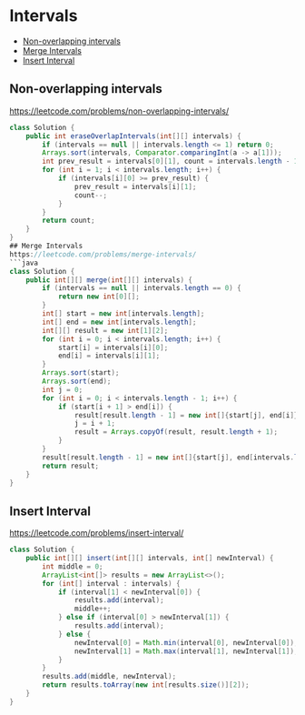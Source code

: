 # Intervals
+ [Non-overlapping intervals](#non-overlapping-intervals)
+ [Merge Intervals](#merge-intervals)
+ [Insert Interval](#insert-interval)
## Non-overlapping intervals
https://leetcode.com/problems/non-overlapping-intervals/
```java
class Solution {
    public int eraseOverlapIntervals(int[][] intervals) {
        if (intervals == null || intervals.length <= 1) return 0;
        Arrays.sort(intervals, Comparator.comparingInt(a -> a[1]));
        int prev_result = intervals[0][1], count = intervals.length - 1;
        for (int i = 1; i < intervals.length; i++) {
            if (intervals[i][0] >= prev_result) {
                prev_result = intervals[i][1];
                count--;
            }
        }
        return count;
    }
}
## Merge Intervals
https://leetcode.com/problems/merge-intervals/
```java
class Solution {
    public int[][] merge(int[][] intervals) {
        if (intervals == null || intervals.length == 0) {
            return new int[0][];
        }
        int[] start = new int[intervals.length];
        int[] end = new int[intervals.length];
        int[][] result = new int[1][2];
        for (int i = 0; i < intervals.length; i++) {
            start[i] = intervals[i][0];
            end[i] = intervals[i][1];
        }
        Arrays.sort(start);
        Arrays.sort(end);
        int j = 0;
        for (int i = 0; i < intervals.length - 1; i++) {
            if (start[i + 1] > end[i]) {
                result[result.length - 1] = new int[]{start[j], end[i]};
                j = i + 1;
                result = Arrays.copyOf(result, result.length + 1);
            }
        }
        result[result.length - 1] = new int[]{start[j], end[intervals.length - 1]};
        return result;
    }
}
```
## Insert Interval
https://leetcode.com/problems/insert-interval/
```java
class Solution {
    public int[][] insert(int[][] intervals, int[] newInterval) {
        int middle = 0;
        ArrayList<int[]> results = new ArrayList<>();
        for (int[] interval : intervals) {
            if (interval[1] < newInterval[0]) {
                results.add(interval);
                middle++;
            } else if (interval[0] > newInterval[1]) {
                results.add(interval);
            } else {
                newInterval[0] = Math.min(interval[0], newInterval[0]);
                newInterval[1] = Math.max(interval[1], newInterval[1]);
            }
        }
        results.add(middle, newInterval);
        return results.toArray(new int[results.size()][2]);
    }
}
